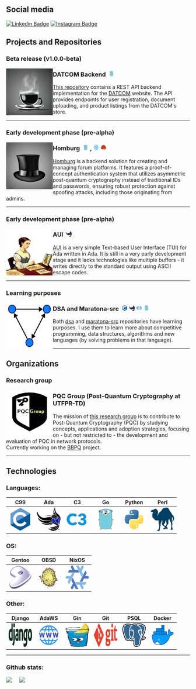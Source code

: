 ## Social media

[![Linkedin Badge](https://img.shields.io/badge/-alexandreboutrik-blue?style=flat-square&logo=Linkedin&logoColor=white&link=https://www.linkedin.com/in/alexandre-boutrik/)](https://www.linkedin.com/in/alexandre-boutrik/)
[![Instagram Badge](https://img.shields.io/badge/-alexboutrik-purple?style=flat-square&logo=instagram&logoColor=white&link=https://www.instagram.com/alexboutrik/)](https://www.instagram.com/alexboutrik/)

## Projects and Repositories

<!---### Stable release (v1.1.0)

<p>
    <img width="128" height="128" align="left" src="./media/lefrata.png" />
</p>

### Le Frata -tb &nbsp;<img width="16" height="16" src="./media/c-original.svg" />

<a href="https://github.com/alexandreboutrik/lefrata-tb">Le Frata (-tb)</a> is a fork of a simple game project I developed at college with friends using the ncurses library. This fork aims to migrate the TUI from ncurses to termbox, a better and more versatile alternative.

--->

### Beta release (v1.0.0-beta)

<p>
    <img width="128" height="128" align="left" src="./media/datcom-backend.png" />
</p>

### DATCOM Backend &nbsp;<img width="16" height="16" src="./media/go.png" />

<a href="https://github.com/alexandreboutrik/datcom_backend">This repository</a> contains a REST API backend implementation for the <a href="https://github.com/datcomtd">DATCOM</a> website. The API provides endpoints for user registration, document uploading, and product listings from the DATCOM's store.

---

### Early development phase (pre-alpha)

<p>
    <img width="128" height="128" align="left" src="./media/homburg.png" />
</p>

### Homburg &nbsp;<img width="16" height="16" src="./media/go.png" />&nbsp;,&nbsp;<img width="16" height="16" src="./media/react-js.png" />&nbsp;<img width="16" height="16" src="./media/rust.png" />

<a href="https://github.com/alexandreboutrik/homburg">Homburg</a> is a backend solution for creating and managing forum platforms. It features a proof-of-concept authentication system that utilizes asymmetric post-quantum cryptography instead of traditional IDs and passwords, ensuring robust protection against spoofing attacks, including those originating from admins.

<!---
---

### Early development phase (pre-alpha)

<p>
    <img width="128" height="128" align="left" src="./media/paxium.png" />
</p>

### PAX &nbsp;<img width="16" height="16" src="./media/go.png" />

<a href="https://github.com/alexandreboutrik/paxium">Pax</a>, or Paxium, is a modern package manager developed in Golang for the <a href="https://www.openbsd.org">OpenBSD</a> operating system. Designed with simplicity and efficiency in mind, Paxium also integrates enhanced features such as support for post-quantum cryptography and a source-based build system (optionally acting as a <a href="https://www.openbsd.org/faq/ports/ports.html">ports</a> frontend). Currently, Paxium is in the pre-alpha design stage.

--->

---
### Early development phase (pre-alpha)

<p>
    <img width="128" height="128" align="left" src="./media/ada-oil.png" />
</p>

### AUI &nbsp;<img width="16" height="16" src="./media/ada.png" />

<a href="https://github.com/alexandreboutrik/aui">AUI</a> is a very simple Text-based User Interface (TUI) for Ada written in Ada. It is still in a very early development stage and it lacks technologies like multiple buffers - it writes directly to the standard output using ASCII escape codes.

---

### Learning purposes

<p>
    <img width="128" height="128" align="left" src="./media/graph.png" />
</p>

### DSA and Maratona-src &nbsp;<img width="16" height="16" src="./media/c-original.svg">&nbsp;<img width="16" height="16" src="./media/ada.png" />&nbsp;<img width="16" height="16" src="./media/c3.png" />&nbsp;<img width="16" height="16" src="./media/go.png" />

Both <a href="https://github.com/alexandreboutrik/dsa">dsa</a> and <a href="https://github.com/alexandreboutrik/maratona-src">maratona-src</a> repositories have learning purposes. I use them to learn more about competitive programming, data structures, algorithms and new languages (by solving problems in that language).

---

## Organizations

### Research group

<p>
    <img width="128" height="128" align="left" src="./media/pqc-group-2.png" />
</p>

### PQC Group (Post-Quantum Cryptography at UTFPR-TD)

The mission of <a href="https://pqc-group-utfpr.github.io/index.html">this research group</a> is to contribute to Post-Quantum Cryptography (PQC) by studying concepts, applications and adoption strategies, focusing on - but not restricted to - the development and evaluation of PQC in network protocols.  
Currently working on the <a href="https://pqc-group-utfpr.github.io/projects.html">BBPQ</a> project.

---

## Technologies

### Languages:

| C99 | Ada | C3 | Go | Python | Perl |
|:---:|:---:|:----:|:--:|:------:|:----:|
| <img width="64" height="64" src="./media/c-original.svg" /> | <img width="64" height="64" src="./media/ada.png" /> | <img width="64" height="64" src="./media/c3.png" /> | <img width="64" height="64" src="./media/go.png" /> | <img width="64" height="64" src="./media/python.svg" /> | <img width="64" height="64" src="./media/perl.png" /> |

### OS:

| Gentoo | OBSD | NixOS |
|:------:|:----:|:-----:|
| <img width="64" height="64" src="./media/gentoo.svg" /> | <img width="64" height="64" src="./media/openbsd.png" /> | <img width="64" height="64" src="./media/nix.png" /> |

### Other:

| Django | AdaWS | Gin | Git | PSQL | Docker |
|:------:|:-----:|:---:|:---:|:----:|:------:|
| <img width="64" height="64" src="./media/django.png" /> | <img width="64" height="64" src="./media/ada-aws.png" /> | <img width="64" height="64" src="./media/gin.png" /> | <img width="64" height="64" src="./media/git.svg" /> | <img width="64" height="64" src="./media/postgresql.svg" /> | <img width="64" height="64" src="./media/docker.png" /> |

---

### Github stats:

<div class="container">
    <img style="width: auto; height: 128px;" class="img" src="https://github-readme-stats.vercel.app/api?username=alexandreboutrik&theme=vision-friendly-dark&hide=contribs,stars" />
&nbsp;
&nbsp;
    <img style="width: auto; height: 128px" src="https://github-readme-stats.vercel.app/api/top-langs?username=alexandreboutrik&layout=compact&langs_count=4&theme=vision-friendly-dark" />
</div>
